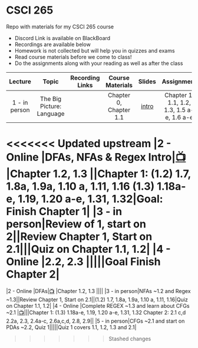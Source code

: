 # CSCI 265
 Repo with materials for my CSCI 265 course

- Discord Link is available on BlackBoard
- Recordings are available below
- Homework is not collected but will help you in quizzes and exams
- Read course materials before we come to class!
- Do the assignments along with your reading as well as after the class


| Lecture|Topic|Recording Links|Course Materials|Slides|Assignment|commment| 
|:------:|:---:|:-------------:|:--------------:|:----:|:--------:|:------:|
|1 - in person  |The Big Picture: Language|                |Chapter 0, Chapter 1.1 |[intro](https://github.com/ArielAvshalom/CSCI-265/blob/main/Presentations/CSCI%20265%20Lecture%201%20Introduction.pptx)|Chapter 1: 1.1, 1.2, 1.3, 1.5 a-e, 1.6 a-e||
<<<<<<< Updated upstream
|2 - Online     |DFAs, NFAs & Regex Intro|[:tv:](https://cuny907-my.sharepoint.com/:v:/g/personal/ariel_avshalumov37_login_cuny_edu/ERQcWm2GWI9JnfRoCMlm9YcB6C2PT1h9B3_Obl5dsPdYvw?e=zk53lY) |Chapter 1.2, 1.3       ||Chapter 1: (1.2) 1.7, 1.8a, 1.9a, 1.10 a, 1.11, 1.16 (1.3) 1.18a-e, 1.19, 1.20 a-e, 1.31, 1.32|Goal: Finish Chapter 1|
|3 - in person|Review of 1, start on 2||Review Chapter 1, Start on 2.1|||Quiz on Chapter 1.1, 1.2|
|4 - Online   |2.2, 2.3               |||||Goal Finish Chapter 2|
=======
|2 - Online     |DFAs|[:tv:](example.com) |Chapter 1.2, 1.3       ||||
|3 - in person|NFAs ~1.2 and Regex ~1.3||Review Chapter 1, Start on 2.1||(1.2) 1.7, 1.8a, 1.9a, 1.10 a, 1.11, 1.16|Quiz on Chapter 1.1, 1.2|
|4 - Online   |Complete REGEX ~1.3 and learn about CFGs ~2.1               |[:tv:](https://cuny907-my.sharepoint.com/:v:/g/personal/ariel_avshalumov37_login_cuny_edu/EaBvoHB5hs9FnrX6pwBd73YBWyXgToiduDuIbShlxAS4zw?e=y2IqwX)|||Chapter 1: (1.3) 1.18a-e, 1.19, 1.20 a-e, 1.31, 1.32   Chapter 2: 2.1 c,d 2.2a, 2.3, 2.4a-c, 2.6a,c,d, 2.8, 2.9||
|5 - in person|CFGs ~2.1 and start on PDAs ~2.2, Quiz 1|||||Quiz 1 covers 1.1, 1.2, 1.3 and 2.1|
>>>>>>> Stashed changes
